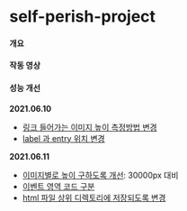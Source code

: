 # self-perish-project

#### 개요



#### 작동 영상




#### 성능 개선

**2021.06.10**
- [링크 들어가는 이미지 높이 측정방법 변경](https://github.com/ynawhocodes/self-perish-project/commit/9b731c910a5ade57b7c6c4a3cb440a971c4b59fc)
- [label 과 entry 위치 변경]( https://github.com/ynawhocodes/self-perish-project/commit/f63d572bae7e4311aebce5b098bbc97eab245584)

**2021.06.11**
- [이미지별로 높이 구하도록 개선](): 30000px 대비
- [이벤트 영역 코드 구분]()
- [html 파일 상위 디렉토리에 저장되도록 변경]()

